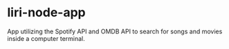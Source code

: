 # liri-node-app
App utilizing the Spotify API and OMDB API to search for songs and movies inside a computer terminal.
